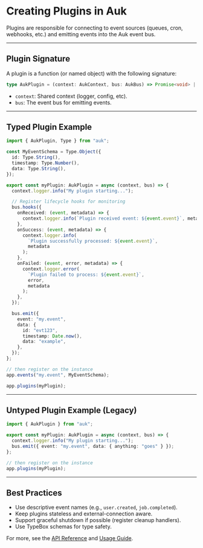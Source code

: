 # Creating Plugins in Auk

Plugins are responsible for connecting to event sources (queues, cron, webhooks, etc.) and emitting events into the Auk event bus.

---

## Plugin Signature

A plugin is a function (or named object) with the following signature:

```typescript
type AukPlugin = (context: AukContext, bus: AukBus) => Promise<void> | void;
```

- `context`: Shared context (logger, config, etc).
- `bus`: The event bus for emitting events.

---

## Typed Plugin Example

```typescript
import { AukPlugin, Type } from "auk";

const MyEventSchema = Type.Object({
  id: Type.String(),
  timestamp: Type.Number(),
  data: Type.String(),
});

export const myPlugin: AukPlugin = async (context, bus) => {
  context.logger.info("My plugin starting...");

  // Register lifecycle hooks for monitoring
  bus.hooks({
    onReceived: (event, metadata) => {
      context.logger.info(`Plugin received event: ${event.event}`, metadata);
    },
    onSuccess: (event, metadata) => {
      context.logger.info(
        `Plugin successfully processed: ${event.event}`,
        metadata
      );
    },
    onFailed: (event, error, metadata) => {
      context.logger.error(
        `Plugin failed to process: ${event.event}`,
        error,
        metadata
      );
    },
  });

  bus.emit({
    event: "my.event",
    data: {
      id: "evt123",
      timestamp: Date.now(),
      data: "example",
    },
  });
};

// then register on the instance
app.events("my.event", MyEventSchema);

app.plugins(myPlugin);
```

---

## Untyped Plugin Example (Legacy)

```typescript
import { AukPlugin } from "auk";

export const myPlugin: AukPlugin = async (context, bus) => {
  context.logger.info("My plugin starting...");
  bus.emit({ event: "my.event", data: { anything: "goes" } });
};

// then register on the instance
app.plugins(myPlugin);
```

---

## Best Practices

- Use descriptive event names (e.g., `user.created`, `job.completed`).
- Keep plugins stateless and external-connection aware.
- Support graceful shutdown if possible (register cleanup handlers).
- Use TypeBox schemas for type safety.

For more, see the [API Reference](./api.md) and [Usage Guide](../USAGE.md).
